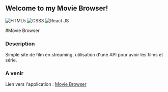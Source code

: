 ## Welcome to my Movie Browser!

![HTML5](https://img.shields.io/badge/HTML5-blue)
![CSS3](https://img.shields.io/badge/CSS3-red)
![React JS](https://img.shields.io/badge/React-blue)

#Movie Browser

### Description
Simple site de film en streaming, utilisation d'une API pour avoir les films et série.

### A venir

Lien vers l'application : [Movie Browser]()

